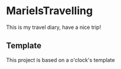 # MarieIsTravelling
This is my travel diary, have a nice trip!

## Template
This project is based on a o'clock's template
